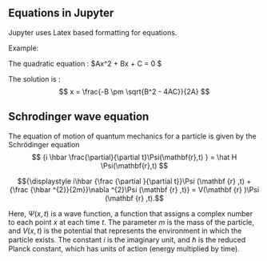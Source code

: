 ## Equations in Jupyter
Jupyter uses Latex based formatting for equations.

Example:
    
The quadratic equation : $Ax^2 + Bx + C = 0 $

The solution is :
$$  x = \frac{-B \pm \sqrt{B^2 - 4AC}}{2A} $$

## Schrodinger wave equation
The equation of motion of quantum mechanics for a particle is given by the Schrödinger equation
$$ {i \hbar \frac{\partial}{\partial t}\Psi(\mathbf{r},t) } = \hat H \Psi(\mathbf{r},t)  $$

$${\displaystyle i\hbar {\frac {\partial }{\partial t}}\Psi (\mathbf {r} ,t) + {\frac {\hbar ^{2}}{2m}}\nabla ^{2}\Psi (\mathbf {r} ,t)} = V(\mathbf {r} )\Psi (\mathbf {r} ,t).$$

Here, ${\displaystyle \Psi (x,t)}$ is a wave function, a function that assigns a complex number to each point $x$ at each time ${t}$. The parameter ${m}$ is the mass of the particle, and ${V(x,t)}$ is the potential that represents the environment in which the particle exists. The constant $i$ is the imaginary unit, and ${\hbar}$  is the reduced Planck constant, which has units of action (energy multiplied by time).